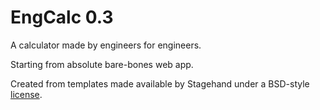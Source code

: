 # EngCalc 0.3

A calculator made by engineers for engineers.

Starting from absolute bare-bones web app.

Created from templates made available by Stagehand under a BSD-style
[license](https://github.com/dart-lang/stagehand/blob/master/LICENSE).
